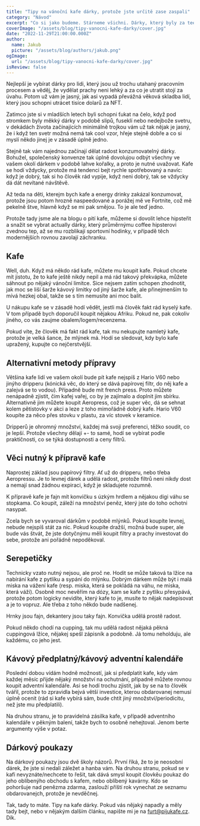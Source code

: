 ```yaml
---
title: "Tipy na vánoční kafe dárky, protože jste určitě zase zaspali"
category: "Návod"
excerpt: "Co si jako budeme. Stárneme všichni. Dárky, který byly za teenagerskejch a early-twenties let naprosto nemyslitelný, jsou teď najednou naprosto cool a hoděj se. Mám na mysli slipy, fusekle a dárky určený ke konzumaci. Kafe je na tom ale trochu líp, protože i když to je konzumovatlenej dárek, tak má pořád nádech hipsterizmu, takže na svoje early-twenties zásady můžete rezignovat jenom tak napůl. No a to je přece skvělé!"
coverImage: "/assets/blog/tipy-vanocni-kafe-darky/cover.jpg"
date: "2022-11-29T21:00:00.000Z"
author:
  name: Jakub
  picture: "/assets/blog/authors/jakub.png"
ogImage:
  url: "/assets/blog/tipy-vanocni-kafe-darky/cover.jpg"
isReview: false
---
```


Nejlepší je vybírat dárky pro lidi, který jsou už trochu utahaný pracovním procesem a věděj, že vydělat prachy neni lehký a za co je utratit stojí za úvahu. Potom už vám je jasný, jak asi vypadá převážná věková skladba lidí, který jsou schopni utrácet tisíce dolarů za NFT.

Zatimco jste si v mladších letech byli schopni ťukat na čelo, když pod stromkem byly měkký dárky v podobě slipů, fuseklí nebo nedejbože svetru, v dekádách života začínajících minimálně trojkou vám už tak nějak je jasný, že i když ten svetr možná nemá tak cool vzor, hřeje stejně dobře a co si myslí někdo jinej je v zásadě úplně jedno.

Stejně tak vám najednou začínají dělat radost konzumovatelný dárky. Bohužel, společenský konvenze tak úplně dovolujou odbýt všechny ve vašem okolí dárkem v podobě lahve kořalky, a proto je nutné uvažovat. Kafe se hodí vždycky, protože má tendenci bejt rychle spotřebovaný a navíc: když je dobrý, tak si ho člověk rád vypije, když neni dobrý, tak se vždycky dá dát nevítané návštěvě.

Až teda na děti, kterejm bych kafe a energy drinky zakázal konzumovat, protože jsou potom hrozně naspeedované a porážej mě ve Fortnite, což mě pekelně štve, hlavně když se mi pak smějou. To je ale teď jedno.

Protože tady jsme ale na blogu o pití kafe, můžeme si dovolit lehce hipsteřit a snažit se vybrat actually dárky, který průměrnýmu coffee hipsterovi zvednou tep, až se mu rozblikají sportovní hodinky, v případě těch modernějších rovnou zavolají záchranku.

## Kafe

Well, duh. Když má někdo rád kafe, můžete mu koupit kafe. Pokud chcete mít jistotu, že to kafe ještě nikdy nepil a má rád takový překvápka, můžete sáhnout po nějaký vánoční limitce. Sice nejsem zatím schopen zhodnotit, jak moc se liší šarže kávový limitky od jiný šarže kafe, ale přinejmenším to mívá hezkej obal, takže se s tím nemusíte ani moc balit.

U nákupu kafe se v zásadě hodí vědět, jestli má člověk fakt rád kyselý kafe. V tom případě bych doporučil koupit nějakou Afriku. Pokud ne, pak cokoliv jiného, co vás zaujme obalem/logem/recenzema.

Pokud víte, že člověk má fakt rád kafe, tak mu nekupujte namletý kafe, protože je velká šance, že mlýnek má. Hodí se sledovat, kdy bylo kafe upražený, kupujte co nejčerstvější.

## Alternativní metody přípravy

Většina kafe lidí ve vašem okolí bude pít kafe nejspíš z Hario V60 nebo jinýho dripperu (kónická věc, do který se dává papírovej filtr, do něj kafe a zalejvá se to vodou). Případně bude mít french press. Proto můžete nenápadně zjistit, čim kafej vařej, co by je zajímalo a doplnit jim sbírku. Alternativně jim můžete koupit Aeropress, což je super věc, dá se sehnat kolem pětistovky v akci a leze z toho mimořádně dobrý kafe. Hario V60 koupíte za něco přes stovku v plastu, za víc stovek v keramice.

Dripperů je ohromný množství, každej má svoji preferenci, těžko soudit, co je lepší. Protože všechny dělají +- to samé, hodí se vybírat podle praktičnosti, co se týká dostupnosti a ceny filtrů.

## Věci nutný k přípravě kafe

Naprostej základ jsou papírový filtry. Ať už do dripperu, nebo třeba Aeropressu. Je to levnej dárek a udělá radost, protože filtrů neni nikdy dost a nemají snad žádnou expiraci, když je skladujete rozumně.

K přípravě kafe je fajn mít konvičku s úzkým hrdlem a nějakou digi váhu se stopkama. Co koupit, záleží na množství peněz, který jste do toho ochotni nasypat.

Zcela bych se vyvaroval dárkům v podobě mlýnků. Pokud koupíte levnej, nebude nejspíš stát za nic. Pokud koupíte dražší, možná bude super, ale bude vás štvát, že jste dotyčnýmu měli koupit filtry a prachy investovat do sebe, protože ani pořádně nepoděkoval.

## Serepetičky

Technicky vzato nutný nejsou, ale proč ne. Hodit se může taková ta lžíce na nabírání kafe z pytlíku a sypání do mlýnku. Dobrým dárkem může být i malá miska na vážení kafe (resp. miska, která se pokládá na váhu, ne miska, která váží). Osobně moc nevěřím na dózy, kam se kafe z pytlíku přesypává, protože potom logicky nevidíte, který kafe to je, musíte to nějak nadepisovat a je to vopruz. Ale třeba z toho někdo bude nadšenej.

Hrnky jsou fajn, dekantery jsou taky fajn. Konvička udělá prostě radost.

Pokud někdo chodí na cupping, tak mu udělá radost nějaká pěkná cuppingová lžíce, nějakej spešl zápisník a podobně. Já tomu neholduju, ale každému, co jeho jest.

## Kávový předplatný/kávový adventní kalendáře

Poslední dobou vídám hodně možností, jak si předplatit kafe, kdy vám každej měsíc přijde nějaký množství na ochutnání, případně můžete rovnou koupit adventní kalendáře. Asi se hodí trochu zjistit, jak by se na to člověk tvářil, protože to zpravidla bejvá větší investice, kterou obdarovanej nemusí úplně ocenit (rád si kafe vybírá sám, bude chtít jiný množství/periodicitu, než jste mu předplatili).

Na druhou stranu, je to pravidelná zásilka kafe, v případě adventního kalendáře v pěkným balení, takže bych to osobně nehejtoval. Jenom berte argumenty výše v potaz.

## Dárkový poukazy

Na dárkový poukazy jsou dvě školy názorů. První říká, že to je neosobní dárek, že jste si nedali záležet a hanba vám. Na druhou stranu, pokud se v kafi nevyznáte/nechcete to řešit, tak dává smysl koupit človkěu poukaz do jeho oblíbenýho obchodu s kafem, nebo oblíbený kavárny. Kdo se pohoršuje nad penězma zdarma, zaslouží příští rok vynechat ze seznamu obdarovanejch, protože je nevděčnej.

Tak, tady to máte. Tipy na kafe dárky. Pokud vás nějaký napadly a měly tady bejt, nebo v nějakým dalším článku, napište mi je na [furt@pijukafe.cz](mailto:furt@pijukafe.cz). Dík.
